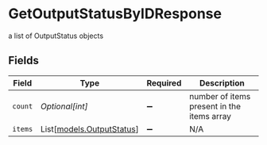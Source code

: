 # GetOutputStatusByIDResponse

a list of OutputStatus objects


## Fields

| Field                                                  | Type                                                   | Required                                               | Description                                            |
| ------------------------------------------------------ | ------------------------------------------------------ | ------------------------------------------------------ | ------------------------------------------------------ |
| `count`                                                | *Optional[int]*                                        | :heavy_minus_sign:                                     | number of items present in the items array             |
| `items`                                                | List[[models.OutputStatus](../models/outputstatus.md)] | :heavy_minus_sign:                                     | N/A                                                    |
